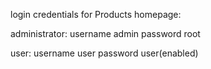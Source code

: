 login credentials for Products homepage:

administrator:
username    admin   password    root

user:
username    user    password    user(enabled)